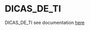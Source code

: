 # DICAS_DE_TI
DICAS_DE_TI
see documentation [here](https://github.com/piresand/DICAS_DE_TI/tree/main/FIREWALL)